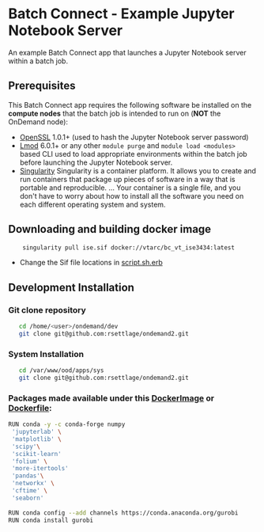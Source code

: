 # Batch Connect - Example Jupyter Notebook Server

An example Batch Connect app that launches a Jupyter Notebook server within a
batch job.

## Prerequisites

This Batch Connect app requires the following software be installed on the
**compute nodes** that the batch job is intended to run on (**NOT** the
OnDemand node):

- [OpenSSL](https://www.openssl.org/) 1.0.1+ (used to hash the Jupyter Notebook
  server password)
- [Lmod](https://www.tacc.utexas.edu/research-development/tacc-projects/lmod)
  6.0.1+ or any other `module purge` and `module load <modules>` based CLI
  used to load appropriate environments within the batch job before launching
  the Jupyter Notebook server.
- [Singularity](https://sylabs.io/guides/3.0/user-guide/installation.html) Singularity is a container platform. It allows you to create and run containers that package up pieces of software in a way that is portable and reproducible. ... Your container is a single file, and you don't have to worry about how to install all the software you need on each different operating system and system.

## Downloading and building docker image
``` sh 
    singularity pull ise.sif docker://vtarc/bc_vt_ise3434:latest
```

- Change the Sif file locations in [script.sh.erb](https://github.com/AdvancedResearchComputing/OnDemandApps/blob/f7f8ea6bcbe66d191b8766eb3be9d05af312460d/bc_vt_ise3434/template/script.sh.erb#L27)


## Development Installation


### Git clone repository
```bash
   cd /home/<user>/ondemand/dev
   git clone git@github.com:rsettlage/ondemand2.git
```

### System Installation
```bash
   cd /var/www/ood/apps/sys
   git clone git@github.com:rsettlage/ondemand2.git
```

### Packages made available under this [DockerImage](https://hub.docker.com/repository/docker/vtarc/bc_vt_ise3434) or [Dockerfile](./DockerFiles/Dockerfile):

``` sh
RUN conda -y -c conda-forge numpy
 'jupyterlab' \
 'matplotlib' \
 'scipy'\
 'scikit-learn'
 'folium' \
 'more-itertools'
 'pandas'\
 'networkx' \
 'cftime' \
 'seaborn' 
 
RUN conda config --add channels https://conda.anaconda.org/gurobi
RUN conda install gurobi
```
